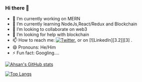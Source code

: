 ### Hi there 👋

<!--
**ahsan131-hub/ahsan131-hub** is a ✨ _special_ ✨ repository because its `README.md` (this file) appears on your GitHub profile.

Here are some ideas to get you started:
-->
- 🔭 I’m currently working on MERN
- 🌱 I’m currently learning NodeJs,React/Redux and Blockchain
- 👯 I’m looking to collaborate on web3
- 🤔 I’m looking for help with blockchain
- 📫 How to reach me: [![Twitter][1.2]][1], or on [![LinkedIn][3.2]][3] .
- 😄 Pronouns: He/Him
- ⚡ Fun fact: Googling....


[![Ahsan's GitHub stats](https://github-readme-stats.vercel.app/api?username=ahsan131-hub)](https://github.com/ahsan131-hub/github-readme-stats)

[![Top Langs](https://github-readme-stats.vercel.app/api/top-langs/?username=ahsan131-hub&layout=compact)](https://github.com/ahsan131-hub/github-readme-stats)






<!-- Icons -->

[1.2]: http://i.imgur.com/wWzX9uB.png (twitter icon without padding)
[2.2]: https://img.icons8.com/material-outlined/50/000000/linkedin--v1.png

<!-- Links to your social media accounts -->

[1]: https://twitter.com/Ahsan03962509
[2]: https://www.linkedin.com/in/muhammad-ahsan-902ab01b2
